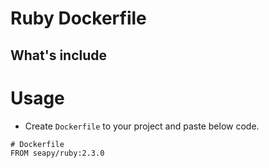 # Ruby Dockerfile

## What's include

# Usage

* Create `Dockerfile` to your project and paste below code.

```
# Dockerfile
FROM seapy/ruby:2.3.0
```
